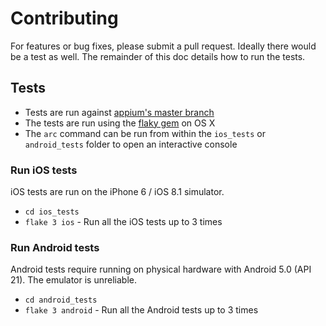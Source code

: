 # Contributing

For features or bug fixes, please submit a pull request. Ideally there would be a test as well. The remainder of this doc details how to run the tests.

## Tests

- Tests are run against [appium's master branch](https://github.com/appium/appium/blob/master/docs/en/contributing-to-appium/appium-from-source.md)
- The tests are run using the [flaky gem](https://github.com/appium/flaky) on OS X
- The `arc` command can be run from within the `ios_tests` or `android_tests` folder to open an interactive console

### Run iOS tests

iOS tests are run on the iPhone 6 / iOS 8.1 simulator.

- `cd ios_tests`
- `flake 3 ios` - Run all the iOS tests up to 3 times

### Run Android tests

Android tests require running on physical hardware with Android 5.0 (API 21). The emulator is unreliable.

- `cd android_tests`
- `flake 3 android` - Run all the Android tests up to 3 times
